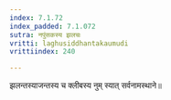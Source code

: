 ```yaml
---
index: 7.1.72
index_padded: 7.1.072
sutra: नपुंसकस्य झलचः
vritti: laghusiddhantakaumudi
vrittiindex: 240

---
```

झलन्तस्याजन्तस्य च क्लीबस्य नुम् स्यात् सर्वनामस्थाने॥